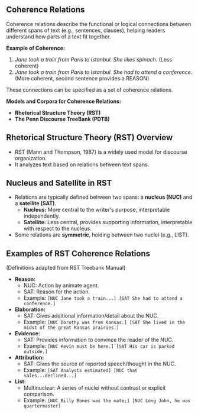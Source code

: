 ## Coherence Relations

Coherence relations describe the functional or logical connections between different spans of text (e.g., sentences, clauses), helping readers understand how parts of a text fit together.

**Example of Coherence:**
1.  *Jane took a train from Paris to Istanbul. She likes spinach.* (Less coherent)
2.  *Jane took a train from Paris to Istanbul. She had to attend a conference.* (More coherent, second sentence provides a REASON)

These connections can be specified as a set of coherence relations.

**Models and Corpora for Coherence Relations:**
*   **Rhetorical Structure Theory (RST)**
*   **The Penn Discourse TreeBank (PDTB)**

## Rhetorical Structure Theory (RST) Overview

*   RST (Mann and Thompson, 1987) is a widely used model for discourse organization.
*   It analyzes text based on relations between text spans.

## Nucleus and Satellite in RST

*   Relations are typically defined between two spans: a **nucleus (NUC)** and a **satellite (SAT)**.
    *   **Nucleus:** More central to the writer's purpose, interpretable independently.
    *   **Satellite:** Less central, provides supporting information, interpretable with respect to the nucleus.
*   Some relations are **symmetric**, holding between two nuclei (e.g., LIST).

## Examples of RST Coherence Relations

(Definitions adapted from RST Treebank Manual)

*   **Reason:**
    *   NUC: Action by animate agent.
    *   SAT: Reason for the action.
    *   Example: `[NUC Jane took a train...] [SAT She had to attend a conference.]`
*   **Elaboration:**
    *   SAT: Gives additional information/detail about the NUC.
    *   Example: `[NUC Dorothy was from Kansas.] [SAT She lived in the midst of the great Kansas prairies.]`
*   **Evidence:**
    *   SAT: Provides information to convince the reader of the NUC.
    *   Example: `[NUC Kevin must be here.] [SAT His car is parked outside.]`
*   **Attribution:**
    *   SAT: Gives the source of reported speech/thought in the NUC.
    *   Example: `[SAT Analysts estimated] [NUC that sales...declined...]`
*   **List:**
    *   Multinuclear: A series of nuclei without contrast or explicit comparison.
    *   Example: `[NUC Billy Bones was the mate;] [NUC Long John, he was quartermaster]`